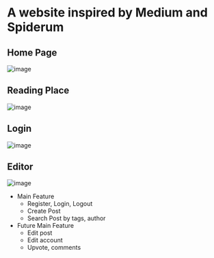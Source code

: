 # A website inspired by Medium and Spiderum
## Home Page
![image](https://user-images.githubusercontent.com/90856792/179819383-696e8675-ea30-4e4a-ad60-063c92d0b753.png)
## Reading Place
![image](https://user-images.githubusercontent.com/90856792/179817566-90eb88c4-d2fc-46b0-bf10-8672ee00b251.png)
## Login
![image](https://user-images.githubusercontent.com/90856792/179817955-e3750516-0133-4614-ab8c-5e11fec2ad50.png)
## Editor
![image](https://user-images.githubusercontent.com/90856792/179818318-3c67176a-8abd-4eba-8036-0f9b845a70d1.png)

* Main Feature
  * Register, Login, Logout
  * Create Post
  * Search Post by tags, author
* Future Main Feature
  * Edit post
  * Edit account
  * Upvote, comments